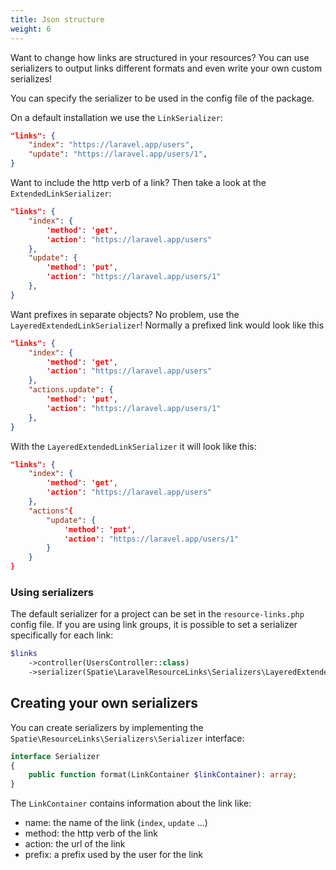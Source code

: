 ```yaml
---
title: Json structure
weight: 6
---
```


Want to change how links are structured in your resources? You can use serializers to output links different formats and even write your own custom serializes!

You can specify the serializer to be used in the config file of the package.

On a default installation we use the `LinkSerializer`:

```json
"links": {
    "index": "https://laravel.app/users",
    "update": "https://laravel.app/users/1",
}
```

Want to include the http verb of a link? Then take a look at the `ExtendedLinkSerializer`:

```json
"links": {
    "index": {
        'method': 'get',
        'action': "https://laravel.app/users"
    },
    "update": {
        'method': 'put',
        'action': "https://laravel.app/users/1"     
    },
}
```

Want prefixes in separate objects? No problem, use the `LayeredExtendedLinkSerializer`! Normally a prefixed link would look like this

```json
"links": {
    "index": {
        'method': 'get',
        'action': "https://laravel.app/users"
    },
    "actions.update": {
        'method': 'put',
        'action': "https://laravel.app/users/1"     
    },
}
```

With the `LayeredExtendedLinkSerializer` it will look like this:

```json
"links": {
    "index": {
        'method': 'get',
        'action': "https://laravel.app/users"
    },
    "actions"{
        "update": {
            'method': 'put',
            'action': "https://laravel.app/users/1"     
        }
    }
}
```

### Using serializers

The default serializer for a project can be set in the `resource-links.php` config file. If you are using link groups, it is possible to set a serializer specifically for each link:
                                                                                     
 ```php
 $links
     ->controller(UsersController::class)
     ->serializer(Spatie\LaravelResourceLinks\Serializers\LayeredExtendedLinkSerializer::class);
 ```

## Creating your own serializers

You can create serializers by implementing the `Spatie\ResourceLinks\Serializers\Serializer` interface:

```php
interface Serializer
{
    public function format(LinkContainer $linkContainer): array;
}
```

The `LinkContainer` contains information about the link like:

- name: the name of the link (`index`, `update` ...)
- method: the http verb of the link
- action: the url of the link
- prefix: a prefix used by the user for the link
